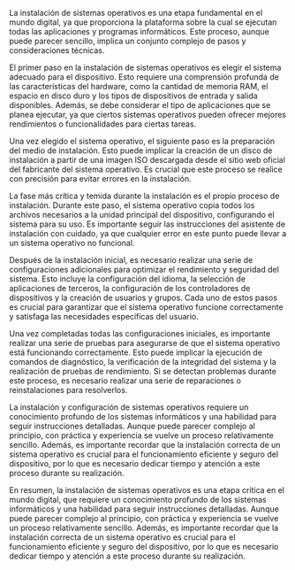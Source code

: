 La instalación de sistemas operativos es una etapa fundamental en el mundo digital, ya que proporciona la plataforma sobre la cual se ejecutan todas las aplicaciones y programas informáticos. Este proceso, aunque puede parecer sencillo, implica un conjunto complejo de pasos y consideraciones técnicas.

El primer paso en la instalación de sistemas operativos es elegir el sistema adecuado para el dispositivo. Esto requiere una comprensión profunda de las características del hardware, como la cantidad de memoria RAM, el espacio en disco duro y los tipos de dispositivos de entrada y salida disponibles. Además, se debe considerar el tipo de aplicaciones que se planea ejecutar, ya que ciertos sistemas operativos pueden ofrecer mejores rendimientos o funcionalidades para ciertas tareas.

Una vez elegido el sistema operativo, el siguiente paso es la preparación del medio de instalación. Esto puede implicar la creación de un disco de instalación a partir de una imagen ISO descargada desde el sitio web oficial del fabricante del sistema operativo. Es crucial que este proceso se realice con precisión para evitar errores en la instalación.

La fase más crítica y temida durante la instalación es el propio proceso de instalación. Durante este paso, el sistema operativo copia todos los archivos necesarios a la unidad principal del dispositivo, configurando el sistema para su uso. Es importante seguir las instrucciones del asistente de instalación con cuidado, ya que cualquier error en este punto puede llevar a un sistema operativo no funcional.

Después de la instalación inicial, es necesario realizar una serie de configuraciones adicionales para optimizar el rendimiento y seguridad del sistema. Esto incluye la configuración del idioma, la selección de aplicaciones de terceros, la configuración de los controladores de dispositivos y la creación de usuarios y grupos. Cada uno de estos pasos es crucial para garantizar que el sistema operativo funcione correctamente y satisfaga las necesidades específicas del usuario.

Una vez completadas todas las configuraciones iniciales, es importante realizar una serie de pruebas para asegurarse de que el sistema operativo está funcionando correctamente. Esto puede implicar la ejecución de comandos de diagnóstico, la verificación de la integridad del sistema y la realización de pruebas de rendimiento. Si se detectan problemas durante este proceso, es necesario realizar una serie de reparaciones o reinstalaciones para resolverlos.

La instalación y configuración de sistemas operativos requiere un conocimiento profundo de los sistemas informáticos y una habilidad para seguir instrucciones detalladas. Aunque puede parecer complejo al principio, con práctica y experiencia se vuelve un proceso relativamente sencillo. Además, es importante recordar que la instalación correcta de un sistema operativo es crucial para el funcionamiento eficiente y seguro del dispositivo, por lo que es necesario dedicar tiempo y atención a este proceso durante su realización.

En resumen, la instalación de sistemas operativos es una etapa crítica en el mundo digital, que requiere un conocimiento profundo de los sistemas informáticos y una habilidad para seguir instrucciones detalladas. Aunque puede parecer complejo al principio, con práctica y experiencia se vuelve un proceso relativamente sencillo. Además, es importante recordar que la instalación correcta de un sistema operativo es crucial para el funcionamiento eficiente y seguro del dispositivo, por lo que es necesario dedicar tiempo y atención a este proceso durante su realización.
